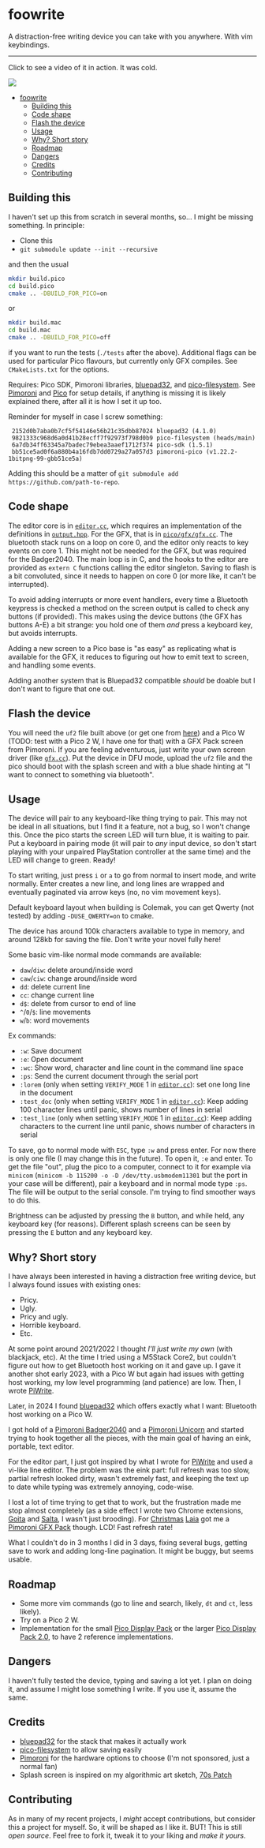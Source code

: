 # foowrite

A distraction-free writing device you can take with you anywhere. With vim keybindings.

---

Click to see a video of it in action. It was cold.

[![](https://raw.githubusercontent.com/rberenguel/foowrite/refs/heads/main/media/foowrite-video-img.jpg)](https://www.youtube.com/watch?v=FT0cgbyiSng&mode=theatre)

- [foowrite](#foowrite)
  - [Building this](#building-this)
  - [Code shape](#code-shape)
  - [Flash the device](#flash-the-device)
  - [Usage](#usage)
  - [Why? Short story](#why-short-story)
  - [Roadmap](#roadmap)
  - [Dangers](#dangers)
  - [Credits](#credits)
  - [Contributing](#contributing)


## Building this

I haven't set up this from scratch in several months, so… I might be missing something. In principle:

- Clone this
- `git submodule update --init --recursive`

and then the usual

```bash
mkdir build.pico
cd build.pico
cmake .. -DBUILD_FOR_PICO=on
```

or

```bash
mkdir build.mac
cd build.mac
cmake .. -DBUILD_FOR_PICO=off
```

if you want to run the tests (`./tests` after the above). Additional flags can be used for particular Pico flavours, but currently only GFX compiles. See `CMakeLists.txt` for the options.

Requires: Pico SDK, Pimoroni libraries, [bluepad32](https://github.com/ricardoquesada/bluepad32), and [pico-filesystem](https://github.com/Memotech-Bill/pico-filesystem). See [Pimoroni](https://github.com/pimoroni/pimoroni-pico) and [Pico](https://github.com/pimoroni/pimoroni-pico/blob/main/setting-up-the-pico-sdk.md) for setup details, if anything is missing it is likely explained there, after all it is how I set it up too.

Reminder for myself in case I screw something:

```
 2152d0b7aba0b7cf5f54146e56b21c35dbb87024 bluepad32 (4.1.0)
 9821333c968d6a0d41b28ecff7f92973f798d0b9 pico-filesystem (heads/main)
 6a7db34ff63345a7badec79ebea3aaef1712f374 pico-sdk (1.5.1)
 bb51ce5ad0f6a880b4a16fdb7dd0729a27a057d3 pimoroni-pico (v1.22.2-1bitpng-99-gbb51ce5a)
```

Adding this should be a matter of `git submodule add https://github.com/path-to-repo`.

## Code shape

The editor core is in [`editor.cc`](https://github.com/rberenguel/foowrite/blob/main/src/editor.cc), which requires an implementation of the definitions in [`output.hpp`](https://github.com/rberenguel/foowrite/blob/main/src/output.hpp). For the GFX, that is in [`pico/gfx/gfx.cc`](https://github.com/rberenguel/foowrite/blob/main/src/pico/gfx/gfx.cc). The bluetooth stack runs on a loop on core 0, and the editor only reacts to key events on core 1. This might not be needed for the GFX, but was required for the Badger2040. The main loop is in C, and the hooks to the editor are provided as `extern C` functions calling the editor singleton. Saving to flash is a bit convoluted, since it needs to happen on core 0 (or more like, it can't be interrupted).

To avoid adding interrupts or more event handlers, every time a Bluetooth keypress is checked a method on the screen output is called to check any buttons (if provided). This makes using the device buttons (the GFX has buttons A-E) a bit strange: you hold one of them _and_ press a keyboard key, but avoids interrupts.

Adding a new screen to a Pico base is "as easy" as replicating what is available for the GFX, it reduces to figuring out how to emit text to screen, and handling some events.

Adding another system that is Bluepad32 compatible _should_ be doable but I don't want to figure that one out.

## Flash the device

You will need the `uf2` file built above (or get one from [here](https://github.com/rberenguel/foowrite/releases/)) and a Pico W (TODO: test with a Pico 2 W, I have one for that) with a GFX Pack screen from Pimoroni. If you are feeling adventurous, just write your own screen driver (like [`gfx.cc`](https://github.com/rberenguel/foowrite/blob/main/src/pico/gfx/gfx.cc)). Put the device in DFU mode, upload the `uf2` file and the pico should boot with the splash screen and with a blue shade hinting at "I want to connect to something via bluetooth".

## Usage

The device will pair to any keyboard-like thing trying to pair. This may not be ideal in all situations, but I find it a feature, not a bug, so I won't change this. Once the pico starts the screen LED will turn blue, it is waiting to pair. Put a keyboard in pairing mode (it will pair to _any_ input device, so don't start playing with your unpaired PlayStation controller at the same time) and the LED will change to green. Ready!

To start writing, just press `i` or `a` to go from normal to insert mode, and write normally. Enter creates a new line, and long lines are wrapped and eventually paginated via arrow keys (no, no vim movement keys).

Default keyboard layout when building is Colemak, you can get Qwerty (not tested) by adding `-DUSE_QWERTY=on` to cmake.

The device has around 100k characters available to type in memory, and around 128kb for saving the file. Don't write your novel fully here!

Some basic vim-like normal mode commands are available:

- `daw`/`diw`: delete around/inside word
- `caw`/`ciw`: change around/inside word
- `dd`: delete current line
- `cc`: change current line
- `d$`: delete from cursor to end of line
- `^`/`0`/`$`: line movements
- `w`/`b`: word movements

Ex commands:

- `:w`: Save document
- `:e`: Open document
- `:wc`: Show word, character and line count in the command line space
- `:ps`: Send the current document through the serial port
- `:lorem` (only when setting `VERIFY_MODE` 1 in [`editor.cc`](https://github.com/rberenguel/foowrite/blob/main/src/editor.cc)): set one long line in the document
- `:test_doc` (only when setting `VERIFY_MODE` 1 in [`editor.cc`](https://github.com/rberenguel/foowrite/blob/main/src/editor.cc)): Keep adding 100 character lines until panic, shows number of lines in serial
- `:test_line` (only when setting `VERIFY_MODE` 1 in [`editor.cc`](https://github.com/rberenguel/foowrite/blob/main/src/editor.cc)): Keep adding characters to the current line until panic, shows number of characters in serial

To save, go to normal mode with `ESC`, type `:w` and press enter. For now there is only one file (I may change this in the future). To open it, `:e` and enter. To get the file "out", plug the pico to a computer, connect to it for example via `minicom` (`minicom -b 115200 -o -D /dev/tty.usbmodem11301` but the port in your case will be different), pair a keyboard and in normal mode type `:ps`. The file will be output to the serial console. I'm trying to find smoother ways to do this.

Brightness can be adjusted by pressing the `B` button, and while held, any keyboard key (for reasons). Different splash screens can be seen by pressing the `E` button and any keyboard key.

## Why? Short story

I have always been interested in having a distraction free writing device, but I always found issues with existing ones:

- Pricy.
- Ugly.
- Pricy and ugly.
- Horrible keyboard.
- Etc.

At some point around 2021/2022 I thought _I'll just write my own_ (with blackjack, etc). At the time
I tried using a M5Stack Core2, but couldn't figure out how to get Bluetooth host working on it and gave up.
I gave it another shot early 2023, with a Pico W but again had issues with getting host working, my low
level programming (and patience) are low. Then, I wrote [PiWrite](https://github.com/rberenguel/PiWrite).

Later, in 2024 I found [bluepad32](https://github.com/ricardoquesada/bluepad32)
which offers exactly what I want: Bluetooth host working on a Pico W.

I got hold of a [Pimoroni Badger2040](https://shop.pimoroni.com/products/badger-2040-w?variant=40514062188627)
and a [Pimoroni Unicorn](https://shop.pimoroni.com/products/pico-unicorn-pack?variant=32369501306963) 
and started trying to hook together all the pieces, with the main goal of having an eink, portable, text editor.

For the editor part, I just got inspired by what I wrote for [PiWrite](https://github.com/rberenguel/PiWrite) and
used a vi-like line editor. The problem was the eink part: full refresh was too slow, partial refresh looked
dirty, wasn't extremely fast, and keeping the text up to date while typing was extremely annoying, code-wise.

I lost a lot of time trying to get that to work, but the frustration made me stop almost completely (as a side effect
I wrote two Chrome extensions, [Goita](https://github.com/rberenguel/goita) and [Salta](https://github.com/rberenguel/salta), 
I wasn't just brooding). For [Christmas](https://www.youtube.com/watch?v=NvqhMdnpsyE) [Laia](https://substack.com/@threadhappens?)
got me a [Pimoroni GFX Pack](https://shop.pimoroni.com/products/pico-gfx-pack?variant=40414469062739) though. LCD! Fast refresh rate!

What I couldn't do in 3 months I did in 3 days, fixing several bugs, getting save to work and adding long-line pagination. It might be
buggy, but seems usable.

## Roadmap

- Some more vim commands (go to line and search, likely, `dt` and `ct`, less likely).
- Try on a Pico 2 W.
- Implementation for the small [Pico Display Pack](https://shop.pimoroni.com/products/pico-display-pack?variant=32368664215635) or the larger [Pico Display Pack 2.0](https://shop.pimoroni.com/products/pico-display-pack-2-0?variant=39374122582099), to have 2 reference implementations.

## Dangers

I haven't fully tested the device, typing and saving a lot yet. I plan on doing it, and assume I might lose something I write. If you use it, assume the same.

## Credits

- [bluepad32](https://github.com/ricardoquesada/bluepad32) for the stack that makes it actually work
- [pico-filesystem](https://github.com/Memotech-Bill/pico-filesystem) to allow saving easily
- [Pimoroni](https://github.com/pimoroni/pimoroni-pico) for the hardware options to choose (I'm not sponsored, just a normal fan)
- Splash screen is inspired on my algorithmic art sketch, [70s Patch](https://github.com/rberenguel/sketches?tab=readme-ov-file#202303---70s-patch-switzerland-p5js)

## Contributing

As in many of my recent projects, I _might_ accept contributions, but consider this a project for myself. So, it will be shaped as I like it. BUT! This is still _open source_. Feel free to fork it, tweak it to your liking and _make it yours_.
